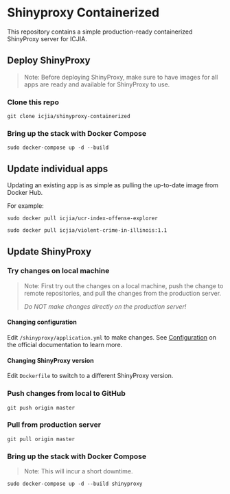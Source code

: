 # Shinyproxy Containerized

This repository contains a simple production-ready containerized ShinyProxy server for ICJIA.

## Deploy ShinyProxy

> Note: Before deploying ShinyProxy, make sure to have images for all apps are ready and available for ShinyProxy to use.

### Clone this repo

```
git clone icjia/shinyproxy-containerized
```

### Bring up the stack with Docker Compose

```
sudo docker-compose up -d --build
```

## Update individual apps

Updating an existing app is as simple as pulling the up-to-date image from Docker Hub.

For example:

```
sudo docker pull icjia/ucr-index-offense-explorer
```

```
sudo docker pull icjia/violent-crime-in-illinois:1.1
```

## Update ShinyProxy

### Try changes on local machine

> Note: First try out the changes on a local machine, push the change to remote repositories, and pull the changes from the production server.
>
> _Do NOT make changes directly on the production server!_

#### Changing configuration

Edit `/shinyproxy/application.yml` to make changes. See [Configuration](https://www.shinyproxy.io/configuration/) on the official documentation to learn more.

#### Changing ShinyProxy version

Edit `Dockerfile` to switch to a different ShinyProxy version.

### Push changes from local to GitHub

```
git push origin master
```

### Pull from production server

```
git pull origin master
```

### Bring up the stack with Docker Compose

> Note: This will incur a short downtime.

```
sudo docker-compose up -d --build shinyproxy
```
